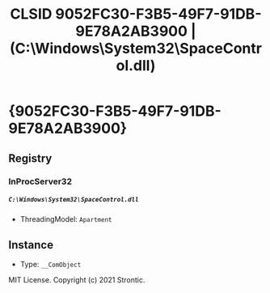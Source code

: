 ﻿---
title: "CLSID 9052FC30-F3B5-49F7-91DB-9E78A2AB3900 | (C:\\Windows\\System32\\SpaceControl.dll)"
excerpt: What is COM-Object CLSID 9052FC30-F3B5-49F7-91DB-9E78A2AB3900?
---

# {9052FC30-F3B5-49F7-91DB-9E78A2AB3900}


## Registry


### InProcServer32

##### `C:\Windows\System32\SpaceControl.dll`
* ThreadingModel: `Apartment`

## Instance

* Type: `__ComObject`

MIT License. Copyright (c) 2021 Strontic.


